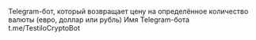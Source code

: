 Telegram-бот, который возвращает цену на определённое количество валюты (евро, доллар или рубль)
Имя Telegram-бота t.me/TestiloCryptoBot
